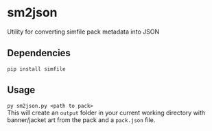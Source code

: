 # sm2json
Utility for converting simfile pack metadata into JSON  

## Dependencies  
`pip install simfile`  

## Usage  
`py sm2json.py <path to pack>`  
This will create an `output` folder in your current working directory with banner/jacket art from the pack and a `pack.json` file.
